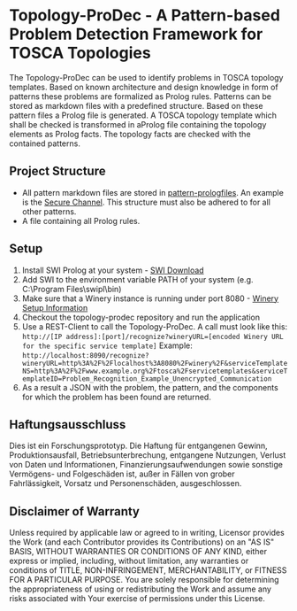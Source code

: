 # Topology-ProDec - A Pattern-based Problem Detection Framework for TOSCA Topologies

The Topology-ProDec can be used to identify problems in TOSCA topology templates. Based on known architecture and design knowledge in form of patterns these problems are formalized as Prolog rules. Patterns can be stored as markdown files with a predefined structure. Based on these pattern files a Prolog file is generated.
A TOSCA topology template which shall be checked is transformed in aProlog file containing the topology elements as Prolog facts.
The topology facts are checked with the contained patterns.


## Project Structure

- All pattern markdown files are stored in [pattern-prologfiles](https://github.com/saatkamp/topology-prodec/tree/master/pattern_prologfiles). An example is the [Secure Channel](https://github.com/saatkamp/topology-prodec/blob/master/pattern_prologfiles/SecureChannel.md). This structure must also be adhered to for all other patterns.
- A file containing all Prolog rules.

## Setup

1. Install SWI Prolog at your system - [SWI Download](http://www.swi-prolog.org/download/stable)
2. Add SWI to the environment variable PATH of your system (e.g. C:\Program Files\swipl\bin)
3. Make sure that a Winery instance is running under port 8080 - [Winery Setup Information](https://github.com/OpenTOSCA/winery)
4. Checkout the topology-prodec repository and run the application
5. Use a REST-Client to call the Topology-ProDec. A call must look like this:
`http://[IP address]:[port]/recognize?wineryURL=[encoded Winery URL for the specific service template]`
Example:
`http://localhost:8090/recognize?wineryURL=http%3A%2F%2Flocalhost%3A8080%2Fwinery%2F&serviceTemplateNS=http%3A%2F%2Fwww.example.org%2Ftosca%2Fservicetemplates&serviceTemplateID=Problem_Recognition_Example_Unencrypted_Communication`
6. As a result a JSON with the problem, the pattern, and the components for which the problem has been found are returned.

## Haftungsausschluss

Dies ist ein Forschungsprototyp.
Die Haftung für entgangenen Gewinn, Produktionsausfall, Betriebsunterbrechung, entgangene Nutzungen, Verlust von Daten und Informationen, Finanzierungsaufwendungen sowie sonstige Vermögens- und Folgeschäden ist, außer in Fällen von grober Fahrlässigkeit, Vorsatz und Personenschäden, ausgeschlossen.

## Disclaimer of Warranty

Unless required by applicable law or agreed to in writing, Licensor provides the Work (and each Contributor provides its Contributions) on an "AS IS" BASIS, WITHOUT WARRANTIES OR CONDITIONS OF ANY KIND, either express or implied, including, without limitation, any warranties or conditions of TITLE, NON-INFRINGEMENT, MERCHANTABILITY, or FITNESS FOR A PARTICULAR PURPOSE.
You are solely responsible for determining the appropriateness of using or redistributing the Work and assume any risks associated with Your exercise of permissions under this License.
